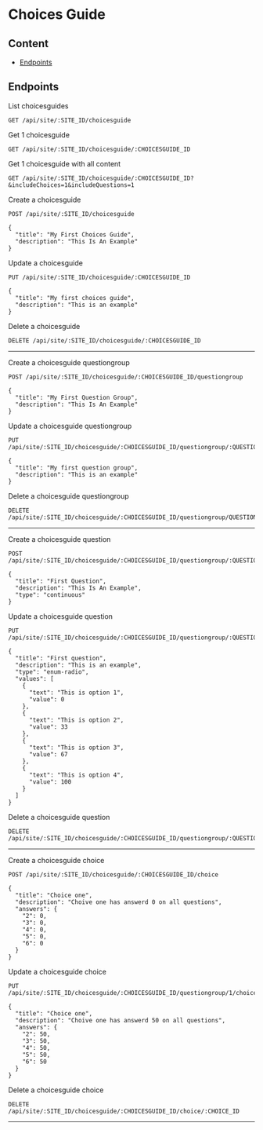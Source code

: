 # Choices Guide

## Content
- [Endpoints](#endpoints)

## Endpoints

List choicesguides
```
GET /api/site/:SITE_ID/choicesguide
```

Get 1 choicesguide
```
GET /api/site/:SITE_ID/choicesguide/:CHOICESGUIDE_ID
```

Get 1 choicesguide with all content
```
GET /api/site/:SITE_ID/choicesguide/:CHOICESGUIDE_ID?&includeChoices=1&includeQuestions=1
```

Create a choicesguide
```
POST /api/site/:SITE_ID/choicesguide

{
  "title": "My First Choices Guide",
  "description": "This Is An Example"
}
```

Update a choicesguide
```
PUT /api/site/:SITE_ID/choicesguide/:CHOICESGUIDE_ID

{
  "title": "My first choices guide",
  "description": "This is an example"
}
```

Delete a choicesguide
```
DELETE /api/site/:SITE_ID/choicesguide/:CHOICESGUIDE_ID
```

---

Create a choicesguide questiongroup
```
POST /api/site/:SITE_ID/choicesguide/:CHOICESGUIDE_ID/questiongroup

{
  "title": "My First Question Group",
  "description": "This Is An Example"
}
```

Update a choicesguide questiongroup
```
PUT /api/site/:SITE_ID/choicesguide/:CHOICESGUIDE_ID/questiongroup/:QUESTIONGROUP_ID

{
  "title": "My first question group",
  "description": "This is an example"
}
```

Delete a choicesguide questiongroup
```
DELETE /api/site/:SITE_ID/choicesguide/:CHOICESGUIDE_ID/questiongroup/QUESTIONGROUP_ID
```

---

Create a choicesguide question
```
POST /api/site/:SITE_ID/choicesguide/:CHOICESGUIDE_ID/questiongroup/:QUESTIONGROUP_ID/question

{
  "title": "First Question",
  "description": "This Is An Example",
  "type": "continuous"
}
```

Update a choicesguide question
```
PUT /api/site/:SITE_ID/choicesguide/:CHOICESGUIDE_ID/questiongroup/:QUESTIONGROUP_ID/question/:QUESTION_ID

{
  "title": "First question",
  "description": "This is an example",
  "type": "enum-radio",
  "values": [
    {
      "text": "This is option 1",
      "value": 0
    },
    {
      "text": "This is option 2",
      "value": 33
    },
    {
      "text": "This is option 3",
      "value": 67
    },
    {
      "text": "This is option 4",
      "value": 100
    }
  ]
}
```

Delete a choicesguide question
```
DELETE /api/site/:SITE_ID/choicesguide/:CHOICESGUIDE_ID/questiongroup/:QUESTIONGROUP_ID/question/:QUESTION_ID
```

---

Create a choicesguide choice
```
POST /api/site/:SITE_ID/choicesguide/:CHOICESGUIDE_ID/choice

{
  "title": "Choice one",
  "description": "Choive one has answerd 0 on all questions",
  "answers": {
    "2": 0,
    "3": 0,
    "4": 0,
    "5": 0,
    "6": 0
  }
}
```

Update a choicesguide choice
```
PUT /api/site/:SITE_ID/choicesguide/:CHOICESGUIDE_ID/questiongroup/1/choice/:CHOICE_ID

{
  "title": "Choice one",
  "description": "Choive one has answerd 50 on all questions",
  "answers": {
    "2": 50,
    "3": 50,
    "4": 50,
    "5": 50,
    "6": 50
  }
}
```

Delete a choicesguide choice
```
DELETE /api/site/:SITE_ID/choicesguide/:CHOICESGUIDE_ID/choice/:CHOICE_ID
```

---

